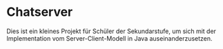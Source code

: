 # Chatserver
Dies ist ein kleines Projekt für Schüler der Sekundarstufe, um sich mit der Implementation vom Server-Client-Modell in Java auseinanderzusetzen. 
